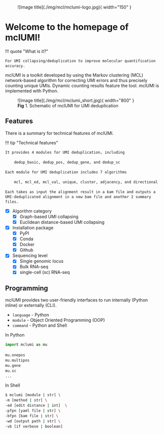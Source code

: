 <figure markdown="span">
  ![Image title](./img/mcl/mclumi-logo.jpg){ width="150" }
</figure>

# Welcome to the homepage of **mclUMI**!

!!! quote "What is it?"

    For UMI collapsing/deduplication to improve molecular quantification accuracy.


mclUMI is a toolkit developed by using the Markov clustering (MCL) network-based algorithm for correcting UMI errors and thus precisely counting unique UMIs. Dynamic counting results feature the tool. mclUMI is implemented with Python.

<figure markdown="span">
  ![Image title](./img/mcl/mclumi_short.jpg){ width="800" }
  <figcaption><strong>Fig</strong> 1. Schematic of mclUMI for UMI deduplication</figcaption>
</figure>


## Features

There is a summary for technical features of mclUMI.

!!! tip "Technical features"

    It provides 4 modules for UMI deduplication, including 
    
        dedup_basic, dedup_pos, dedup_gene, and dedup_sc
    
    Each module for UMI deduplication includes 7 algorithms

        mcl, mcl_ed, mcl_val, unique, cluster, adjacency, and directional

    Each takes as input the alignment result in a bam file and outputs a UMI-deduplicated alignment in a new bam file and another 2 summary files.

- [x] Algorithm category
    * [x] Graph-based UMI collapsing
    * [x] Euclidean distance-based UMI collapsing
- [x] Installation package
    * [x] PyPI
    * [x] Conda
    * [x] Docker
    * [x] Github
- [x] Sequencing level
    * [x] Single genomic locus
    * [x] Bulk RNA-seq
    * [x] single-cell (sc) RNA-seq

## Programming

mclUMI provides two user-friendly interfaces to run internally (Python inline) or externally (CLI).

* `language` - Python
* `module` - Object Oriented Programming (OOP)
* `command` - Python and Shell

In Python
``` py
import mclumi as mu

mu.onepos
mu.multipos
mu.gene
mu.sc
...
```

In Shell

``` sh
$ mclumi [module | str] \
-m [method | str] \
-ed [edit distance | int]  \
-pfpn [yaml file | str] \
-bfpn [bam file | str] \
-wd [output path | str] \
-vb [if verbose | boolean]
```
